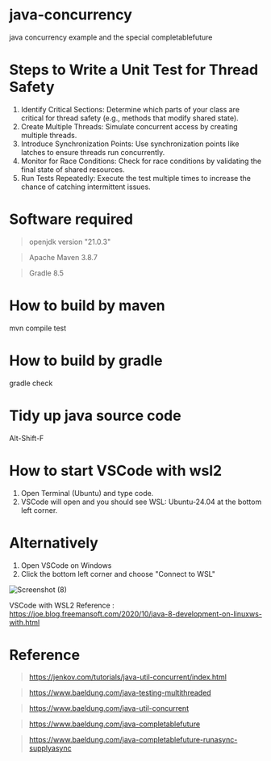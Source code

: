 # java-concurrency

java concurrency example and the special completablefuture


# Steps to Write a Unit Test for Thread Safety

1. Identify Critical Sections: Determine which parts of your class are critical for thread safety (e.g., methods that modify shared state).
2. Create Multiple Threads: Simulate concurrent access by creating multiple threads.
3. Introduce Synchronization Points: Use synchronization points like latches to ensure threads run concurrently.
4. Monitor for Race Conditions: Check for race conditions by validating the final state of shared resources.
5. Run Tests Repeatedly: Execute the test multiple times to increase the chance of catching intermittent issues.

# Software required

> openjdk version "21.0.3"

> Apache Maven 3.8.7

> Gradle 8.5

# How to build by maven

mvn compile test

# How to build by gradle

gradle check

# Tidy up java source code
Alt-Shift-F

# How to start VSCode with wsl2

1. Open Terminal (Ubuntu) and type code.
2. VSCode will open and you should see WSL: Ubuntu-24.04 at the bottom left corner.

# Alternatively

1. Open VSCode on Windows
2. Click the bottom left corner and choose "Connect to WSL"

![Screenshot (8)](https://github.com/sunnyau/java-stream/assets/37674904/8c5cf79f-4a9c-4f40-8970-e4f851e91a9b)

VSCode with WSL2 Reference : https://joe.blog.freemansoft.com/2020/10/java-8-development-on-linuxws-with.html


# Reference

> https://jenkov.com/tutorials/java-util-concurrent/index.html

> https://www.baeldung.com/java-testing-multithreaded

> https://www.baeldung.com/java-util-concurrent

> https://www.baeldung.com/java-completablefuture

> https://www.baeldung.com/java-completablefuture-runasync-supplyasync 